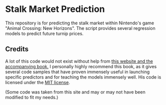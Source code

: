 # Stalk Market Prediction
This repository is for predicting the stalk market within Nintendo's game "Animal Crossing: New Horizons".
The script provides several regression models to predict future turnip prices.

## Credits
A lot of this code would not exist without help from 
[this website and the accompanying book.](https://jakevdp.github.io/PythonDataScienceHandbook/)
I personally highly recommend this book, as it gives several code samples that 
have proven immensely useful in launching specific predictors and
for teaching the models immensely well. His code is licensed under the 
[MIT license](https://tldrlegal.com/license/mit-license).

(Some code was taken from this site and may or may not have been modified to fit my needs.)
